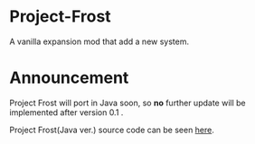 # Project-Frost
A vanilla expansion mod that add a new system.

# Announcement
Project Frost will port in Java soon, so **no** further update will be implemented after version 0.1 .

Project Frost(Java ver.) source code can be seen [here](https://github.com/Cry0flu1d/Project-Frost-In-Java).

